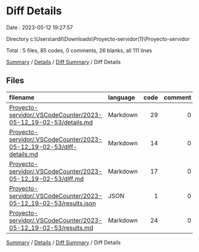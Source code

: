 # Diff Details

Date : 2023-05-12 19:27:57

Directory c:\\Users\\ardil\\Downloads\\Proyecto-servidor(1)\\Proyecto-servidor

Total : 5 files,  85 codes, 0 comments, 26 blanks, all 111 lines

[Summary](results.md) / [Details](details.md) / [Diff Summary](diff.md) / Diff Details

## Files
| filename | language | code | comment | blank | total |
| :--- | :--- | ---: | ---: | ---: | ---: |
| [Proyecto-servidor/.VSCodeCounter/2023-05-12_19-02-53/details.md](/Proyecto-servidor/.VSCodeCounter/2023-05-12_19-02-53/details.md) | Markdown | 29 | 0 | 6 | 35 |
| [Proyecto-servidor/.VSCodeCounter/2023-05-12_19-02-53/diff-details.md](/Proyecto-servidor/.VSCodeCounter/2023-05-12_19-02-53/diff-details.md) | Markdown | 14 | 0 | 6 | 20 |
| [Proyecto-servidor/.VSCodeCounter/2023-05-12_19-02-53/diff.md](/Proyecto-servidor/.VSCodeCounter/2023-05-12_19-02-53/diff.md) | Markdown | 17 | 0 | 7 | 24 |
| [Proyecto-servidor/.VSCodeCounter/2023-05-12_19-02-53/results.json](/Proyecto-servidor/.VSCodeCounter/2023-05-12_19-02-53/results.json) | JSON | 1 | 0 | 0 | 1 |
| [Proyecto-servidor/.VSCodeCounter/2023-05-12_19-02-53/results.md](/Proyecto-servidor/.VSCodeCounter/2023-05-12_19-02-53/results.md) | Markdown | 24 | 0 | 7 | 31 |

[Summary](results.md) / [Details](details.md) / [Diff Summary](diff.md) / Diff Details